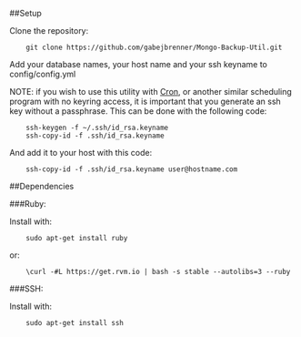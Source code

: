 ##Setup

Clone the repository:

        git clone https://github.com/gabejbrenner/Mongo-Backup-Util.git

Add your database names, your host name and your ssh keyname to config/config.yml

NOTE: if you wish to use this utility with [Cron](http://en.wikipedia.org/wiki/Cron), or another similar scheduling program with no keyring access, it is important that you generate an ssh key without a passphrase. This can be done with the following code:

        ssh-keygen -f ~/.ssh/id_rsa.keyname
        ssh-copy-id -f .ssh/id_rsa.keyname

And add it to your host with this code:

        ssh-copy-id -f .ssh/id_rsa.keyname user@hostname.com

##Dependencies

###Ruby:

Install with:

        sudo apt-get install ruby

or:

        \curl -#L https://get.rvm.io | bash -s stable --autolibs=3 --ruby

###SSH:

Install with:

        sudo apt-get install ssh